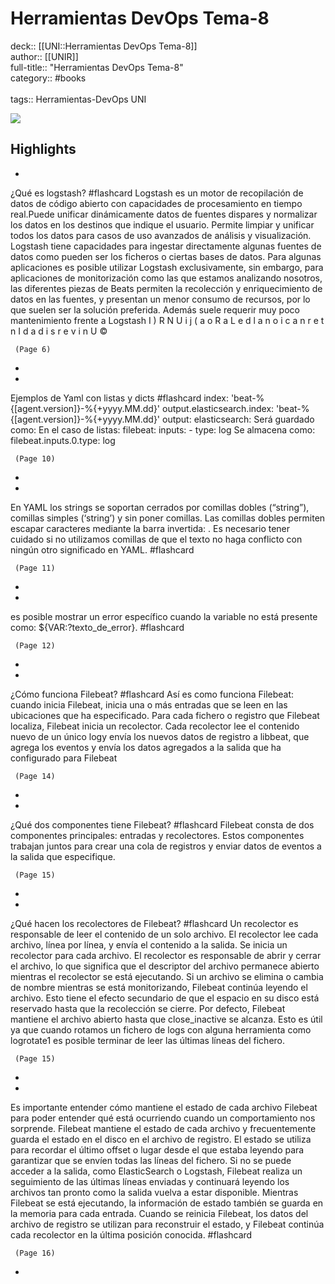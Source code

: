 # Herramientas DevOps Tema-8

deck:: [[UNI::Herramientas DevOps Tema-8]]\
author:: [[UNIR]]\
full-title:: "Herramientas DevOps Tema-8"\
category:: #books\
\
tags:: Herramientas-DevOps UNI  

![](https://readwise-assets.s3.amazonaws.com/media/uploaded_book_covers/profile_22942/422bbcda-c225-4b1b-bec0-f28c0c448c44.png)

## Highlights
- 
 ¿Qué es logstash? #flashcard 
    Logstash es un motor de recopilación de datos de código abierto con capacidades de procesamiento en tiempo real.Puede unificar dinámicamente datos de fuentes dispares y normalizar los datos en los destinos que indique el usuario. Permite limpiar y unificar todos los datos para casos de uso avanzados de análisis y visualización. Logstash tiene capacidades para ingestar directamente algunas fuentes de datos como pueden ser los ficheros o ciertas bases de datos. Para algunas aplicaciones es posible utilizar Logstash exclusivamente, sin embargo, para aplicaciones de monitorización como las que estamos analizando nosotros, las diferentes piezas de Beats permiten la recolección y enriquecimiento de datos en las fuentes, y presentan un menor consumo de recursos, por lo que suelen ser la solución preferida. Además suele requerir muy poco mantenimiento frente a Logstash I ) R N U i j ( a o R a L e d l a n o i c a n r e t n I d a d i s r e v i n U ©

     (Page 6)
-
- 
 Ejemplos de Yaml con listas y dicts #flashcard 
    index: 'beat-%{[agent.version]}-%{+yyyy.MM.dd}' output.elasticsearch.index: 'beat-%{[agent.version]}-%{+yyyy.MM.dd}' output: elasticsearch: Será guardado como: En el caso de listas: filebeat: inputs: - type: log Se almacena como: filebeat.inputs.0.type: log

     (Page 10)
-
- 

En YAML los strings se soportan cerrados por comillas dobles (“string”), comillas simples (‘string’) y sin poner comillas. Las comillas dobles permiten escapar caracteres mediante la barra invertida: \. Es necesario tener cuidado si no utilizamos comillas de que el texto no haga conflicto con ningún otro significado en YAML. #flashcard 


     (Page 11)
-
- 

es posible mostrar un error específico cuando la variable no está presente como: ${VAR:?texto_de_error}. #flashcard 


     (Page 12)
-
- 
 ¿Cómo funciona Filebeat? #flashcard 
    Así es como funciona Filebeat: cuando inicia Filebeat, inicia una o más entradas que se leen en las ubicaciones que ha especificado. Para cada fichero o registro que Filebeat localiza, Filebeat inicia un recolector. Cada recolector lee el contenido nuevo de un único logy envía los nuevos datos de registro a libbeat, que agrega los eventos y envía los datos agregados a la salida que ha configurado para Filebeat

     (Page 14)
-
- 
 ¿Qué dos componentes tiene Filebeat? #flashcard 
    Filebeat consta de dos componentes principales: entradas y recolectores. Estos componentes trabajan juntos para crear una cola de registros y enviar datos de eventos a la salida que especifique.

     (Page 15)
-
- 
 ¿Qué hacen los recolectores de Filebeat? #flashcard 
    Un recolector es responsable de leer el contenido de un solo archivo. El recolector lee cada archivo, línea por línea, y envía el contenido a la salida. Se inicia un recolector para cada archivo. El recolector es responsable de abrir y cerrar el archivo, lo que significa que el descriptor del archivo permanece abierto mientras el recolector se está ejecutando. Si un archivo se elimina o cambia de nombre mientras se está monitorizando, Filebeat continúa leyendo el archivo. Esto tiene el efecto secundario de que el espacio en su disco está reservado hasta que la recolección se cierre. Por defecto, Filebeat mantiene el archivo abierto hasta que close_inactive se alcanza. Esto es útil ya que cuando rotamos un fichero de logs con alguna herramienta como logrotate1 es posible terminar de leer las últimas líneas del fichero.

     (Page 15)
-
- 

Es importante entender cómo mantiene el estado de cada archivo Filebeat para poder entender qué está ocurriendo cuando un comportamiento nos sorprende. Filebeat mantiene el estado de cada archivo y frecuentemente guarda el estado en el disco en el archivo de registro. El estado se utiliza para recordar el último offset o lugar desde el que estaba leyendo para garantizar que se envíen todas las líneas del fichero. Si no se puede acceder a la salida, como ElasticSearch o Logstash, Filebeat realiza un seguimiento de las últimas líneas enviadas y continuará leyendo los archivos tan pronto como la salida vuelva a estar disponible. Mientras Filebeat se está ejecutando, la información de estado también se guarda en la memoria para cada entrada. Cuando se reinicia Filebeat, los datos del archivo de registro se utilizan para reconstruir el estado, y Filebeat continúa cada recolector en la última posición conocida. #flashcard 


     (Page 16)
-
